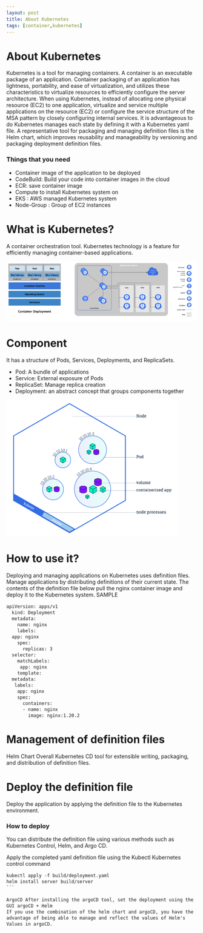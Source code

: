 ```yaml
---
layout: post
title: About Kubernetes
tags: [container,kubernetes]
---
```

# About Kubernetes

Kubernetes is a tool for managing containers. A container is an executable package of an application. Container packaging of an application has lightness, portability, and ease of virtualization, and utilizes these characteristics to virtualize resources to efficiently configure the server architecture.
When using Kubernetes, instead of allocating one physical resource (EC2) to one application, virtualize and service multiple applications on the resource (EC2) or configure the service structure of the MSA pattern by closely configuring internal services. It is advantageous to do
Kubernetes manages each state by defining it with a Kubernetes yaml file. A representative tool for packaging and managing definition files is the Helm chart, which improves reusability and manageability by versioning and packaging deployment definition files.

### Things that you need
* Container image of the application to be deployed
* CodeBuild: Build your code into container images in the cloud
* ECR: save container image
* Compute to install Kubernetes system on
* EKS : AWS managed Kubernetes system
* Node-Group : Group of EC2 instances

# What is Kubernetes?
A container orchestration tool.
Kubernetes technology is a feature for efficiently managing container-based applications.

![](/assets/img/5E244AB3-A764-4B0F-A614-671D644486C1.png)

# Component
It has a structure of Pods, Services, Deployments, and ReplicaSets.
* Pod: A bundle of applications
* Service: External exposure of Pods
* ReplicaSet: Manage replica creation
* Deployment: an abstract concept that groups components together

![](/assets/img/A0854668-E1EF-41BE-B113-E1619E31D045.png)

# How to use it?
Deploying and managing applications on Kubernetes uses definition files. Manage applications by distributing definitions of their current state.
The contents of the definition file below pull the nginx container image and deploy it to the Kubernetes system.
SAMPLE
```
apiVersion: apps/v1
  kind: Deployment
  metadata:
    name: nginx
    labels:
  app: nginx
    spec:
      replicas: 3
  selector:
    matchLabels:
     app: nginx
    template:
  metadata:
   labels:
    app: nginx
    spec:
      containers:
      - name: nginx
        image: nginx:1.20.2

```

# Management of definition files
Helm Chart
Overall Kubernetes CD tool for extensible writing, packaging, and distribution of definition files.

# Deploy the definition file
Deploy the application by applying the definition file to the Kubernetes environment.
### How to deploy
You can distribute the definition file using various methods such as Kubernetes Control, Helm, and Argo CD.

Apply the completed yaml definition file using the Kubectl Kubernetes control command
````
kubectl apply -f build/deployment.yaml
helm install server build/server
```

ArgoCD After installing the argoCD tool, set the deployment using the GUI argoCD + Helm
If you use the combination of the helm chart and argoCD, you have the advantage of being able to manage and reflect the values ​​of Helm's Values ​​in argoCD.